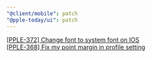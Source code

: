 ```yaml
---
"@client/mobile": patch
"@pple-today/ui": patch
---
```


[[PPLE-372] Change font to system font on IOS](https://linear.app/snts/issue/PPLE-372/change-font-to-system-font-on-ios)  
[[PPLE-368] Fix my point margin in profile setting](https://linear.app/snts/issue/PPLE-368/fix-my-point-margin-in-profile-setting)
